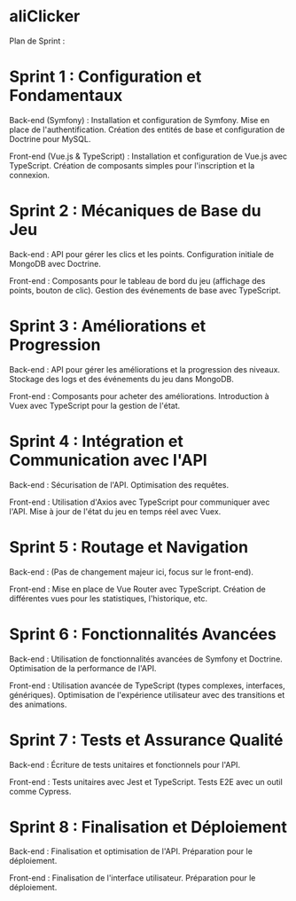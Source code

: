
# aliClicker

Plan de Sprint :

# Sprint 1 : Configuration et Fondamentaux

Back-end (Symfony) : Installation et configuration de Symfony. Mise en place de l'authentification. Création des entités de base et configuration de Doctrine pour MySQL.

Front-end (Vue.js & TypeScript) : Installation et configuration de Vue.js avec TypeScript. Création de composants simples pour l'inscription et la connexion.

# Sprint 2 : Mécaniques de Base du Jeu

Back-end : API pour gérer les clics et les points. Configuration initiale de MongoDB avec Doctrine.

Front-end : Composants pour le tableau de bord du jeu (affichage des points, bouton de clic). Gestion des événements de base avec TypeScript.

# Sprint 3 : Améliorations et Progression

Back-end : API pour gérer les améliorations et la progression des niveaux. Stockage des logs et des événements du jeu dans MongoDB.

Front-end : Composants pour acheter des améliorations. Introduction à Vuex avec TypeScript pour la gestion de l'état.

# Sprint 4 : Intégration et Communication avec l'API

Back-end : Sécurisation de l'API. Optimisation des requêtes.

Front-end : Utilisation d'Axios avec TypeScript pour communiquer avec l'API. Mise à jour de l'état du jeu en temps réel avec Vuex.

# Sprint 5 : Routage et Navigation

Back-end : (Pas de changement majeur ici, focus sur le front-end).

Front-end : Mise en place de Vue Router avec TypeScript. Création de différentes vues pour les statistiques, l'historique, etc.

# Sprint 6 : Fonctionnalités Avancées

Back-end : Utilisation de fonctionnalités avancées de Symfony et Doctrine. Optimisation de la performance de l'API.

Front-end : Utilisation avancée de TypeScript (types complexes, interfaces, génériques). Optimisation de l'expérience utilisateur avec des transitions et des animations.

# Sprint 7 : Tests et Assurance Qualité

Back-end : Écriture de tests unitaires et fonctionnels pour l'API.

Front-end : Tests unitaires avec Jest et TypeScript. Tests E2E avec un outil comme Cypress.

# Sprint 8 : Finalisation et Déploiement

Back-end : Finalisation et optimisation de l'API. Préparation pour le déploiement.

Front-end : Finalisation de l'interface utilisateur. Préparation pour le déploiement.
